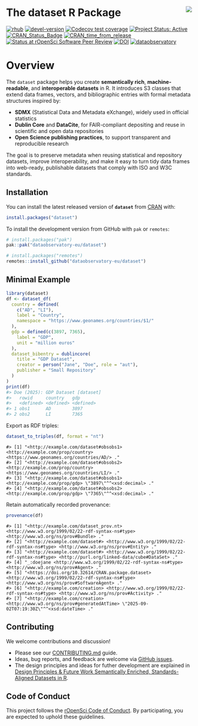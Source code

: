 
<!-- README.md is generated from README.Rmd. Please edit that file -->

# The dataset R Package <a href='https://dataset.dataobservatory.eu/'><img src="man/figures/logo.png" align="right"/></a>

<!-- badges: start -->

<!-- badges: start -->

[![rhub](https://github.com/ropensci/dataset/actions/workflows/rhub.yaml/badge.svg)](https://github.com/ropensci/dataset/actions/workflows/rhub.yaml)
[![devel-version](https://img.shields.io/badge/devel%20version-0.4.0-blue.svg)](https://github.com/ropensci/dataset)
[![Codecov test
coverage](https://codecov.io/gh/ropensci/dataset/branch/main/graph/badge.svg)](https://app.codecov.io/gh/ropensci/dataset?branch=main)
[![Project Status:
Active](https://www.repostatus.org/badges/latest/active.svg)](https://www.repostatus.org/#active)
[![CRAN_Status_Badge](https://www.r-pkg.org/badges/version/dataset)](https://cran.r-project.org/package=dataset)
[![CRAN_time_from_release](https://www.r-pkg.org/badges/ago/dataset)](https://cran.r-project.org/package=dataset)
[![Status at rOpenSci Software Peer
Review](https://badges.ropensci.org/681_status.svg)](https://github.com/ropensci/software-review/issues/681)
[![DOI](https://img.shields.io/badge/DOI-10.32614%2FCRAN.package.dataset-blue)](https://doi.org/10.32614/CRAN.package.dataset)
[![dataobservatory](https://img.shields.io/badge/ecosystem-dataobservatory.eu-3EA135.svg)](https://dataobservatory.eu/)
<!-- badges: end -->

# Overview

The `dataset` package helps you create **semantically rich**,
**machine-readable**, and **interoperable datasets** in R. It introduces
S3 classes that extend data frames, vectors, and bibliographic entries
with formal metadata structures inspired by:

- **SDMX** (Statistical Data and Metadata eXchange), widely used in
  official statistics  
- **Dublin Core** and **DataCite**, for FAIR-compliant depositing and
  reuse in scientific and open data repositories  
- **Open Science publishing practices**, to support transparent and
  reproducible research

The goal is to preserve metadata when reusing statistical and repository
datasets, improve interoperability, and make it easy to turn tidy data
frames into web-ready, publishable datasets that comply with ISO and W3C
standards.

## Installation

You can install the latest released version of **`dataset`** from
[CRAN](https://cran.r-project.org/package=dataset) with:

``` r
install.packages("dataset")
```

To install the development version from GitHub with `pak` or `remotes`:

``` r
# install.packages("pak")
pak::pak("dataobservatory-eu/dataset")

# install.packages("remotes")
remotes::install_github("dataobservatory-eu/dataset")
```

## Minimal Example

``` r
library(dataset)
df <- dataset_df(
  country = defined(
    c("AD", "LI"),
    label = "Country",
    namespace = "https://www.geonames.org/countries/$1/"
  ),
  gdp = defined(c(3897, 7365),
    label = "GDP",
    unit = "million euros"
  ),
  dataset_bibentry = dublincore(
    title = "GDP Dataset",
    creator = person("Jane", "Doe", role = "aut"),
    publisher = "Small Repository"
  )
)
print(df)
#> Doe (2025): GDP Dataset [dataset]
#>   rowid     country   gdp       
#>   <defined> <defined> <defined>
#> 1 obs1      AD        3897     
#> 2 obs2      LI        7365
```

Export as RDF triples:

<style type="text/css">
.smaller .table {
  font-size: 11px;
}
&#10;.smaller pre,
.smaller code {
  font-size: 11px;
  line-height: 1.2;
}
</style>

``` r
dataset_to_triples(df, format = "nt")
```

<div class="smaller">

    #> [1] "<http://example.com/dataset#obsobs1> <http://example.com/prop/country> <https://www.geonames.org/countries/AD/> ."
    #> [2] "<http://example.com/dataset#obsobs2> <http://example.com/prop/country> <https://www.geonames.org/countries/LI/> ."
    #> [3] "<http://example.com/dataset#obsobs1> <http://example.com/prop/gdp> \"3897\"^^<xsd:decimal> ."                     
    #> [4] "<http://example.com/dataset#obsobs2> <http://example.com/prop/gdp> \"7365\"^^<xsd:decimal> ."

</div>

Retain automatically recorded provenance:

``` r
provenance(df)
```

<div class="smaller">

    #> [1] "<http://example.com/dataset_prov.nt> <http://www.w3.org/1999/02/22-rdf-syntax-ns#type> <http://www.w3.org/ns/prov#Bundle> ."                  
    #> [2] "<http://example.com/dataset#> <http://www.w3.org/1999/02/22-rdf-syntax-ns#type> <http://www.w3.org/ns/prov#Entity> ."                         
    #> [3] "<http://example.com/dataset#> <http://www.w3.org/1999/02/22-rdf-syntax-ns#type> <http://purl.org/linked-data/cube#DataSet> ."                 
    #> [4] "_:doejane <http://www.w3.org/1999/02/22-rdf-syntax-ns#type> <http://www.w3.org/ns/prov#Agent> ."                                              
    #> [5] "<https://doi.org/10.32614/CRAN.package.dataset> <http://www.w3.org/1999/02/22-rdf-syntax-ns#type> <http://www.w3.org/ns/prov#SoftwareAgent> ."
    #> [6] "<http://example.com/creation> <http://www.w3.org/1999/02/22-rdf-syntax-ns#type> <http://www.w3.org/ns/prov#Activity> ."                       
    #> [7] "<http://example.com/creation> <http://www.w3.org/ns/prov#generatedAtTime> \"2025-09-02T07:19:30Z\"^^<xsd:dateTime> ."

</div>

## Contributing

We welcome contributions and discussion!

- Please see our
  [CONTRIBUTING.md](https://github.com/dataobservatory-eu/dataset/blob/main/CONTRIBUTING.md)
  guide.
- Ideas, bug reports, and feedback are welcome via [GitHub
  issues](https://github.com/dataobservatory-eu/dataset/issues).
- The design principles and ideas for futher development are explained
  in [Design Principles & Future Work Semantically Enriched,
  Standards-Aligned Datasets in
  R](https://dataset.dataobservatory.eu/articles/design.html).

## Code of Conduct

This project follows the [rOpenSci Code of
Conduct](https://ropensci.org/code-of-conduct/). By participating, you
are expected to uphold these guidelines.
